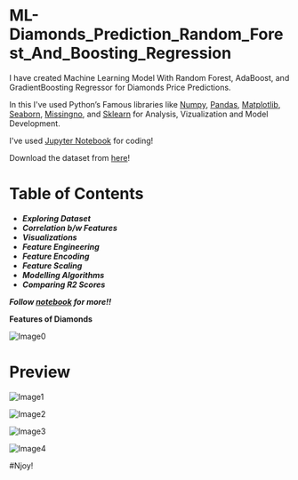 # ML-Diamonds_Prediction_Random_Forest_And_Boosting_Regression

I have created Machine Learning Model With Random Forest, AdaBoost, and GradientBoosting Regressor for Diamonds Price Predictions.

In this I've used Python’s Famous libraries like [Numpy](), [Pandas](), [Matplotlib](), [Seaborn](), [Missingno](), and [Sklearn]() for Analysis, Vizualization and Model Development.

I've used [Jupyter Notebook]() for coding!

Download the dataset from [here](https://github.com/Anuragtsl/ML-Diamonds_Prediction_Random_Forest_And_Boosting_Regression/blob/main/diamonds.csv)!

# Table of Contents

* ***Exploring Dataset***
* ***Correlation b/w Features***
* ***Visualizations***
* ***Feature Engineering***
* ***Feature Encoding***
* ***Feature Scaling***
* ***Modelling Algorithms***
* ***Comparing R2 Scores***

***Follow [notebook](https://github.com/Anuragtsl/ML-Diamonds_Prediction_Random_Forest_And_Boosting_Regression/blob/main/Diamonds%20Prediction%20Random%20Forest%20And%20Boosting%20Regression.ipynb) for more!!***

**Features of Diamonds**

![Image0]()

# Preview

![Image1]()

![Image2]()

![Image3]()

![Image4]()

#Njoy!
